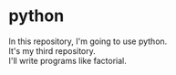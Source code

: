 # python
In this repository, I'm going to use python.
<br>
It's my third repository.
<br>
I'll write programs like factorial.
